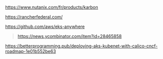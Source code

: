 https://www.nutanix.com/fr/products/karbon

https://rancherfederal.com/


https://github.com/aws/eks-anywhere
> https://news.ycombinator.com/item?id=28465858

https://betterprogramming.pub/deploying-aks-kubenet-with-calico-cncf-roadmap-1e01b552be63